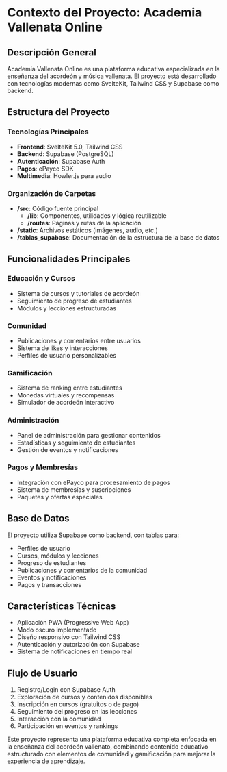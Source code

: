 # Contexto del Proyecto: Academia Vallenata Online

## Descripción General
Academia Vallenata Online es una plataforma educativa especializada en la enseñanza del acordeón y música vallenata. El proyecto está desarrollado con tecnologías modernas como SvelteKit, Tailwind CSS y Supabase como backend.

## Estructura del Proyecto

### Tecnologías Principales
- **Frontend**: SvelteKit 5.0, Tailwind CSS
- **Backend**: Supabase (PostgreSQL)
- **Autenticación**: Supabase Auth
- **Pagos**: ePayco SDK
- **Multimedia**: Howler.js para audio

### Organización de Carpetas
- **/src**: Código fuente principal
  - **/lib**: Componentes, utilidades y lógica reutilizable
  - **/routes**: Páginas y rutas de la aplicación
- **/static**: Archivos estáticos (imágenes, audio, etc.)
- **/tablas_supabase**: Documentación de la estructura de la base de datos

## Funcionalidades Principales

### Educación y Cursos
- Sistema de cursos y tutoriales de acordeón
- Seguimiento de progreso de estudiantes
- Módulos y lecciones estructuradas

### Comunidad
- Publicaciones y comentarios entre usuarios
- Sistema de likes y interacciones
- Perfiles de usuario personalizables

### Gamificación
- Sistema de ranking entre estudiantes
- Monedas virtuales y recompensas
- Simulador de acordeón interactivo

### Administración
- Panel de administración para gestionar contenidos
- Estadísticas y seguimiento de estudiantes
- Gestión de eventos y notificaciones

### Pagos y Membresías
- Integración con ePayco para procesamiento de pagos
- Sistema de membresías y suscripciones
- Paquetes y ofertas especiales

## Base de Datos
El proyecto utiliza Supabase como backend, con tablas para:
- Perfiles de usuario
- Cursos, módulos y lecciones
- Progreso de estudiantes
- Publicaciones y comentarios de la comunidad
- Eventos y notificaciones
- Pagos y transacciones

## Características Técnicas
- Aplicación PWA (Progressive Web App)
- Modo oscuro implementado
- Diseño responsivo con Tailwind CSS
- Autenticación y autorización con Supabase
- Sistema de notificaciones en tiempo real

## Flujo de Usuario
1. Registro/Login con Supabase Auth
2. Exploración de cursos y contenidos disponibles
3. Inscripción en cursos (gratuitos o de pago)
4. Seguimiento del progreso en las lecciones
5. Interacción con la comunidad
6. Participación en eventos y rankings

Este proyecto representa una plataforma educativa completa enfocada en la enseñanza del acordeón vallenato, combinando contenido educativo estructurado con elementos de comunidad y gamificación para mejorar la experiencia de aprendizaje.